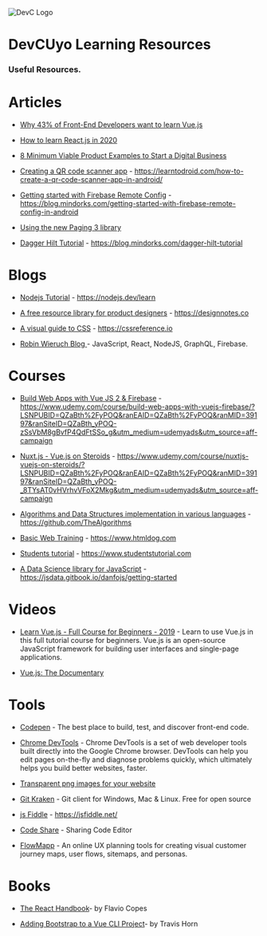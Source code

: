![DevC Logo](https://avatars3.githubusercontent.com/u/68395191?s=200&v=4)
# DevCUyo Learning Resources

### Useful Resources.

# Articles

- [Why 43% of Front-End Developers want to learn Vue.js](https://medium.com/vue-mastery/why-43-of-front-end-developers-want-to-learn-vue-js-7f23348bc5be)

- [How to learn React.js in 2020](https://www.robinwieruch.de/learn-React-Js)

- [8 Minimum Viable Product Examples to Start a Digital Business](https://mlsdev.com/blog/minimum-viable-product-examples)

- [Creating a QR code scanner app](https://learntodroid.com/how-to-create-a-qr-code-scanner-app-in-android/) - https://learntodroid.com/how-to-create-a-qr-code-scanner-app-in-android/

- [Getting started with Firebase Remote Config](https://blog.mindorks.com/getting-started-with-firebase-remote-config-in-android) - https://blog.mindorks.com/getting-started-with-firebase-remote-config-in-android

- [Using the new Paging 3 library](https://proandroiddev.com/how-to-use-the-paging-3-library-in-android-5d128bb5b1d8)

- [Dagger Hilt Tutorial](https://blog.mindorks.com/dagger-hilt-tutorial) - https://blog.mindorks.com/dagger-hilt-tutorial


# Blogs

- [Nodejs Tutorial](https://nodejs.dev/learn) - https://nodejs.dev/learn

- [A free resource library for product designers](https://designnotes.co) - https://designnotes.co

- [A visual guide to CSS](https://cssreference.io) - https://cssreference.io

- [Robin Wieruch Blog ](https://www.robinwieruch.de/blog) - JavaScript, React, NodeJS, GraphQL, Firebase.

# Courses

- [Build Web Apps with Vue JS 2 & Firebase](https://www.udemy.com/course/build-web-apps-with-vuejs-firebase/?LSNPUBID=QZaBth%2FyPOQ&ranEAID=QZaBth%2FyPOQ&ranMID=39197&ranSiteID=QZaBth_yPOQ-zSsVbM8gBvfP4QdFtSSo_g&utm_medium=udemyads&utm_source=aff-campaign) - https://www.udemy.com/course/build-web-apps-with-vuejs-firebase/?LSNPUBID=QZaBth%2FyPOQ&ranEAID=QZaBth%2FyPOQ&ranMID=39197&ranSiteID=QZaBth_yPOQ-zSsVbM8gBvfP4QdFtSSo_g&utm_medium=udemyads&utm_source=aff-campaign

- [Nuxt.js - Vue.js on Steroids](https://www.udemy.com/course/nuxtjs-vuejs-on-steroids/?LSNPUBID=QZaBth%2FyPOQ&ranEAID=QZaBth%2FyPOQ&ranMID=39197&ranSiteID=QZaBth_yPOQ-_8TYsAT0vHVrhvVFoX2Mkg&utm_medium=udemyads&utm_source=aff-campaign) - https://www.udemy.com/course/nuxtjs-vuejs-on-steroids/?LSNPUBID=QZaBth%2FyPOQ&ranEAID=QZaBth%2FyPOQ&ranMID=39197&ranSiteID=QZaBth_yPOQ-_8TYsAT0vHVrhvVFoX2Mkg&utm_medium=udemyads&utm_source=aff-campaign

- [Algorithms and Data Structures implementation in various languages](https://github.com/TheAlgorithms) - https://github.com/TheAlgorithms

- [Basic Web Training](https://www.htmldog.com) - https://www.htmldog.com

- [Students tutorial](https://www.studentstutorial.com) - https://www.studentstutorial.com 

- [A Data Science library for JavaScript](https://jsdata.gitbook.io/danfojs) - https://jsdata.gitbook.io/danfojs/getting-started

# Videos

- [Learn Vue.js - Full Course for Beginners - 2019](https://www.youtube.com/watch?v=4deVCNJq3qc) - Learn to use Vue.js in this full tutorial course for beginners. Vue.js is an open-source JavaScript framework for building user interfaces and single-page applications.

- [Vue.js: The Documentary](https://www.youtube.com/watch?v=OrxmtDw4pVI) 

# Tools

- [Codepen](https://codepen.io/) - The best place to build, test, and discover front-end code.

- [Chrome DevTools](https://developers.google.com/web/tools/chrome-devtools?utm_source=dcc&utm_medium=redirect&utm_campaign=2018Q2) - Chrome DevTools is a set of web developer tools built directly into the Google Chrome browser. DevTools can help you edit pages on-the-fly and diagnose problems quickly, which ultimately helps you build better websites, faster.

- [Transparent png images for your website](https://cleanpng.com)

- [Git Kraken](https://www.gitkraken.com/) - Git client for Windows, Mac & Linux. Free for open source 

- [js Fiddle](https://jsfiddle.net/) - https://jsfiddle.net/


- [Code Share](https://codeshare.io/) - Sharing Code Editor

- [FlowMapp](https://flowmapp.com) - An online UX  planning tools for creating visual customer journey maps, user flows, sitemaps, and personas.

 # Books
- [The React Handbook](https://flaviocopes.com/page/react-handbook/)- by Flavio Copes

- [Adding Bootstrap to a Vue CLI Project](https://travishorn.com/adding-bootstrap-to-a-vue-cli-project-98c2a30e0ed0)- by Travis Horn
